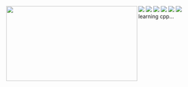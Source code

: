 ![](https://img.shields.io/badge/Python-3776AB?style=flat-square&logo=python&logoColor=white)
![](https://img.shields.io/badge/YouTube-FF0000?style=flat-square&logo=youtube&logoColor=white)
![](https://img.shields.io/badge/Windows-0078D3?style=flat-square&logo=windows&logoColor=white)
![](https://img.shields.io/badge/Ubuntu-E95420?style=flat-square&logo=ubuntu&logoColor=white)
![](https://img.shields.io/badge/Visual_Studio_Code-0078D4?style=flat-square&logo=visual%20studio%20code&logoColor=white)
![](https://img.shields.io/badge/asuna%20%E2%9D%A4-FF0000?style=flat-square)
<img src="https://c.tenor.com/Fz3fwf0ETCoAAAAC/asuna-sao.gif" width="350" height="200" align="left">
learning cpp...
